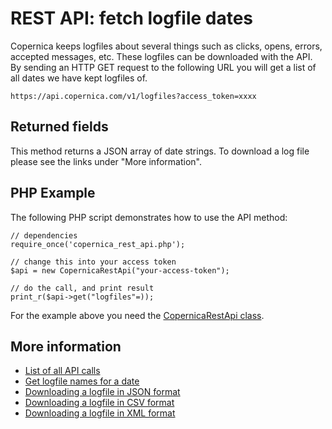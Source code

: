 # REST API: fetch logfile dates

Copernica keeps logfiles about several things such as clicks, opens, errors, accepted messages, etc. These logfiles can be downloaded with the API. By sending an HTTP GET request to the following URL you will get a list of all dates we have kept logfiles of.

`https://api.copernica.com/v1/logfiles?access_token=xxxx`

## Returned fields

This method returns a JSON array of date strings. To download a log file please see the links under "More information".

## PHP Example

The following PHP script demonstrates how to use the API method:

    // dependencies
    require_once('copernica_rest_api.php');
    
    // change this into your access token
    $api = new CopernicaRestApi("your-access-token");

    // do the call, and print result
    print_r($api->get("logfiles"=));

For the example above you need the [CopernicaRestApi class](./rest-php.md).

## More information

* [List of all API calls](./rest-api.md)
* [Get logfile names for a date](./rest-get-logfiles-names.md)
* [Downloading a logfile in JSON format](rest-get-logfiles-json)
* [Downloading a logfile in CSV format](rest-get-logfiles-csv)
* [Downloading a logfile in XML format](rest-get-logfiles-xml)

